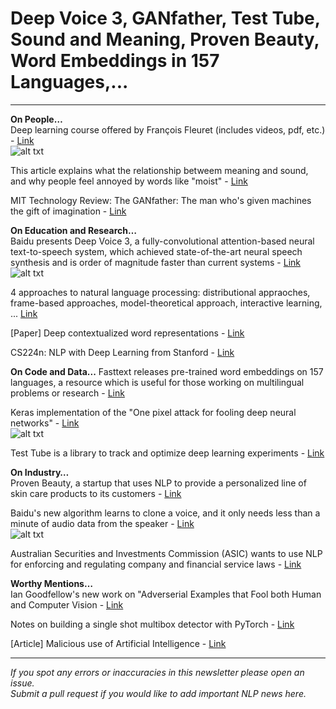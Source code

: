 # Deep Voice 3, GANfather, Test Tube, Sound and Meaning, Proven Beauty, Word Embeddings in 157 Languages,...  
--------
**On People…**  
Deep learning course offered by François Fleuret (includes videos, pdf, etc.) - [Link](https://documents.epfl.ch/users/f/fl/fleuret/www/dlc/)  
![alt txt](./deepl.png)  

This article explains what the relationship betweem meaning and sound, and why people feel annoyed by words like "moist" - [Link](http://nautil.us/blog/-why-is-there-so-much-hate-for-the-word-moist)

MIT Technology Review: The GANfather: The man who's given machines the gift of imagination - [Link](https://www.technologyreview.com/s/610253/the-ganfather-the-man-whos-given-machines-the-gift-of-imagination/)

**On Education and Research…**  
Baidu presents Deep Voice 3, a fully-convolutional attention-based neural text-to-speech system, which achieved state-of-the-art neural speech synthesis and is order of magnitude faster than current systems - [Link](https://arxiv.org/pdf/1710.07654.pdf)  
![alt txt](./deepvoice.png)

4 approaches to natural language processing: distributional appraoches, frame-based approaches, model-theoretical approach, interactive learning, ... [Link](https://mariyayao.com/4-approaches-natural-language-processing/?utm_content=buffer078e9&utm_medium=social&utm_source=twitter.com&utm_campaign=buffer)

[Paper] Deep contextualized word representations - [Link](https://arxiv.org/abs/1802.05365)

CS224n: NLP with Deep Learning from Stanford - [Link](http://web.stanford.edu/class/cs224n/syllabus.html)

**On Code and Data...**
Fasttext releases pre-trained word embeddings on 157 languages, a resource which is useful for those working on multilingual problems or research - [Link](https://fasttext.cc/docs/en/crawl-vectors.html)

Keras implementation of the "One pixel attack for fooling deep neural networks" - [Link](https://github.com/Hyperparticle/one-pixel-attack-keras)  
![alt txt](./onepix.gif)

Test Tube is a library to track and optimize deep learning experiments - [Link](https://github.com/williamFalcon/test-tube)

**On Industry…**  
Proven Beauty, a startup that uses NLP to provide a personalized line of skin care products to its customers - [Link](http://searchcio.techtarget.com/news/252435577/Deep-learning-algorithms-power-startups-beauty-database)

Baidu's new algorithm learns to clone a voice, and it only needs less than a minute of audio data from the speaker - [Link](http://research.baidu.com/neural-voice-cloning-samples/)  
![alt txt](./voice.png)

Australian Securities and Investments Commission (ASIC) wants to use NLP for enforcing and regulating company and financial service laws - [Link](http://idm.net.au/article/0011865-asic-wants-talk-new-language-nlp)

**Worthy Mentions…**  
Ian Goodfellow's new work on "Adverserial Examples that Fool both Human and Computer Vision - [Link](https://arxiv.org/abs/1802.08195)

Notes on building a single shot multibox detector with PyTorch - [Link](https://towardsdatascience.com/learning-note-single-shot-multibox-detector-with-pytorch-part-1-38185e84bd79)

[Article] Malicious use of Artificial Intelligence - [Link](https://maliciousaireport.com/)

----------
*If you spot any errors or inaccuracies in this newsletter please open an issue.*  
*Submit a pull request if you would like to add important NLP news here.*